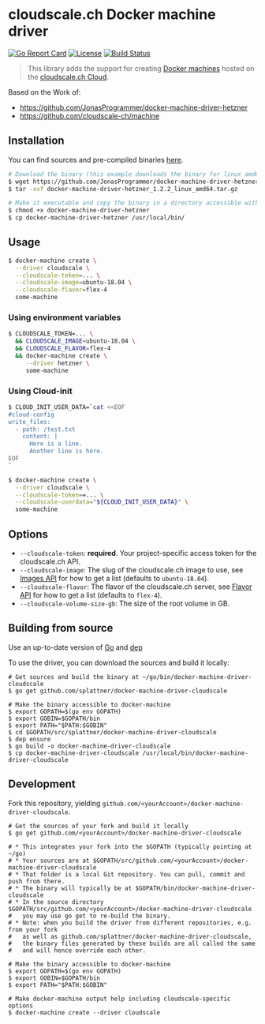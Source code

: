 # cloudscale.ch Docker machine driver

[![Go Report Card](https://goreportcard.com/badge/github.com/splattner/docker-machine-driver-cloudscale)](https://goreportcard.com/report/github.com/splattner/docker-machine-driver-cloudscale)
[![License](https://img.shields.io/badge/License-MIT-blue.svg)](https://opensource.org/licenses/MIT)
[![Build Status](https://api.travis-ci.com/splattner/docker-machine-driver-cloudscale.svg?branch=master)](https://travis-ci.com/splattner/docker-machine-driver-cloudscale)

> This library adds the support for creating [Docker machines](https://github.com/docker/machine) hosted on the [cloudscale.ch Cloud](https://www.cloudcale.ch).

Based on the Work of:
* https://github.com/JonasProgrammer/docker-machine-driver-hetzner
* https://github.com/cloudscale-ch/machine

## Installation

You can find sources and pre-compiled binaries [here](https://github.com/JonasProgrammer/docker-machine-driver-hetzner/releases).

```bash
# Download the binary (this example downloads the binary for linux amd64)
$ wget https://github.com/JonasProgrammer/docker-machine-driver-hetzner/releases/download/1.2.2/docker-machine-driver-hetzner_1.2.2_linux_amd64.tar.gz
$ tar -xvf docker-machine-driver-hetzner_1.2.2_linux_amd64.tar.gz

# Make it executable and copy the binary in a directory accessible with your $PATH
$ chmod +x docker-machine-driver-hetzner
$ cp docker-machine-driver-hetzner /usr/local/bin/
```

## Usage

```bash
$ docker-machine create \
  --driver cloudscale \
  --cloudscale-token=... \
  --cloudscale-image=ubuntu-18.04 \
  --cloudscale-flavor=flex-4
  some-machine
```

### Using environment variables

```bash
$ CLOUDSCALE_TOKEN=... \
  && CLOUDSCALE_IMAGE=ubuntu-18.04 \
  && CLOUDSCALE_FLAVOR=flex-4
  && docker-machine create \
     --driver hetzner \
     some-machine
```   


### Using Cloud-init

```bash
$ CLOUD_INIT_USER_DATA=`cat <<EOF
#cloud-config
write_files:
  - path: /test.txt
    content: |
      Here is a line.
      Another line is here.
EOF
`

$ docker-machine create \
  --driver cloudscale \
  --cloudscale-token==... \
  --cloudscale-userdata="${CLOUD_INIT_USER_DATA}" \
  some-machine
```


## Options

- `--cloudscale-token`: **required**. Your project-specific access token for the cloudscale.ch API.
- `--cloudscale-image`: The slug of the cloudscale.ch image to use, see [Images API](https://www.cloudscale.ch/en/api/v1#images) for how to get a list (defaults to `ubuntu-18.04`).
- `--cloudscale-flavor`: The flavor of the cloudscale.ch server, see [Flavor API](https://docs.hetzner.cloud/#resources-server-types-get) for how to get a list (defaults to `flex-4`).
- `--cloudscale-volume-size-gb`: The size of the root volume in GB.



## Building from source

Use an up-to-date version of [Go](https://golang.org/dl) and [dep](https://github.com/golang/dep)

To use the driver, you can download the sources and build it locally:

```shell
# Get sources and build the binary at ~/go/bin/docker-machine-driver-cloudscale
$ go get github.com/splattner/docker-machine-driver-cloudscale

# Make the binary accessible to docker-machine
$ export GOPATH=$(go env GOPATH)
$ export GOBIN=$GOPATH/bin
$ export PATH="$PATH:$GOBIN"
$ cd $GOPATH/src/splattner/docker-machine-driver-cloudscale
$ dep ensure
$ go build -o docker-machine-driver-cloudscale
$ cp docker-machine-driver-cloudscale /usr/local/bin/docker-machine-driver-cloudscale
```

## Development

Fork this repository, yielding `github.com/<yourAccount>/docker-machine-driver-cloudscale`.

```shell
# Get the sources of your fork and build it locally
$ go get github.com/<yourAccount>/docker-machine-driver-cloudscale

# * This integrates your fork into the $GOPATH (typically pointing at ~/go)
# * Your sources are at $GOPATH/src/github.com/<yourAccount>/docker-machine-driver-cloudscale
# * That folder is a local Git repository. You can pull, commit and push from there.
# * The binary will typically be at $GOPATH/bin/docker-machine-driver-cloudscale
# * In the source directory $GOPATH/src/github.com/<yourAccount>/docker-machine-driver-cloudscale
#   you may use go get to re-build the binary.
# * Note: when you build the driver from different repositories, e.g. from your fork
#   as well as github.com/splattner/docker-machine-driver-cloudscale,
#   the binary files generated by these builds are all called the same
#   and will hence override each other.

# Make the binary accessible to docker-machine
$ export GOPATH=$(go env GOPATH)
$ export GOBIN=$GOPATH/bin
$ export PATH="$PATH:$GOBIN"

# Make docker-machine output help including cloudscale-specific options
$ docker-machine create --driver cloudscale
```
